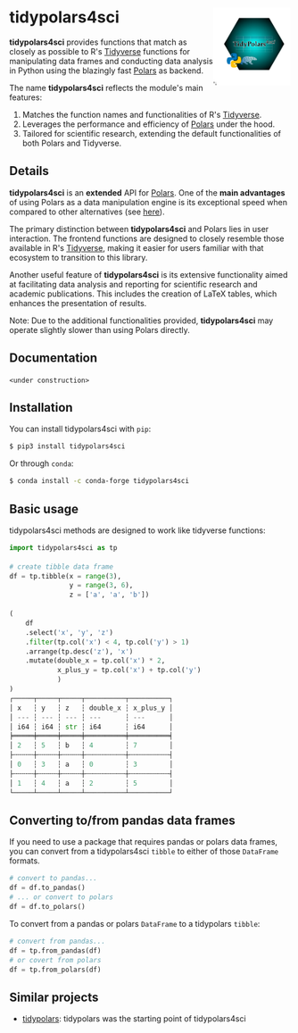 # tidypolars4sci <img src='docs/tidypolars4sci.png'   align="right" height="139" style="float:right; height:139px;"/>

<!-- [![PyPI Latest Release](https://img.shields.io/pypi/v/tidypolars4sci.svg)](https://pypi.org/project/tidypolars4sci) -->
<!-- [![conda-forge](https://anaconda.org/conda-forge/tidypolars4sci/badges/version.svg)](https://anaconda.org/conda-forge/tidypolars4sci) -->

**tidypolars4sci** provides functions that match as closely as possible to R's [Tidyverse](https://www.tidyverse.org/) functions for manipulating data frames and conducting data analysis in Python using the blazingly fast [Polars](https://github.com/pola-rs/polars) as backend.

The name **tidypolars4sci** reflects the module's main features:

1. Matches the function names and functionalities of R's [Tidyverse](https://tidyverse.org/).
2. Leverages the performance and efficiency of [Polars](https://github.com/pola-rs/polars) under the hood.
3. Tailored for scientific research, extending the default functionalities of both Polars and Tidyverse.

## Details

**tidypolars4sci** is an **extended** API for [Polars](https://github.com/pola-rs/polars). One of the **main advantages** of using Polars as a data manipulation engine is its exceptional speed when compared to other alternatives (see [here](https://pola.rs/posts/benchmarks/)).

The primary distinction between **tidypolars4sci** and Polars lies in user interaction. The frontend functions are designed to closely resemble those available in R's [Tidyverse](https://tidyverse.org/), making it easier for users familiar with that ecosystem to transition to this library.

Another useful feature of **tidypolars4sci** is its extensive functionality aimed at facilitating data analysis and reporting for scientific research and academic publications. This includes the creation of LaTeX tables, which enhances the presentation of results.

Note: Due to the additional functionalities provided, **tidypolars4sci** may operate slightly slower than using Polars directly.


## Documentation

`<under construction>`


## Installation

You can install tidypolars4sci with `pip`:

```bash
$ pip3 install tidypolars4sci
```

Or through `conda`:
```bash
$ conda install -c conda-forge tidypolars4sci
```

## Basic usage

tidypolars4sci methods are designed to work like tidyverse functions:

```python
import tidypolars4sci as tp

# create tibble data frame
df = tp.tibble(x = range(3),
               y = range(3, 6),
               z = ['a', 'a', 'b'])

(
    df
    .select('x', 'y', 'z')
    .filter(tp.col('x') < 4, tp.col('y') > 1)
    .arrange(tp.desc('z'), 'x')
    .mutate(double_x = tp.col('x') * 2,
            x_plus_y = tp.col('x') + tp.col('y')
            )
)
┌─────┬─────┬─────┬──────────┬──────────┐
│ x   ┆ y   ┆ z   ┆ double_x ┆ x_plus_y │
│ --- ┆ --- ┆ --- ┆ ---      ┆ ---      │
│ i64 ┆ i64 ┆ str ┆ i64      ┆ i64      │
╞═════╪═════╪═════╪══════════╪══════════╡
│ 2   ┆ 5   ┆ b   ┆ 4        ┆ 7        │
├╌╌╌╌╌┼╌╌╌╌╌┼╌╌╌╌╌┼╌╌╌╌╌╌╌╌╌╌┼╌╌╌╌╌╌╌╌╌╌┤
│ 0   ┆ 3   ┆ a   ┆ 0        ┆ 3        │
├╌╌╌╌╌┼╌╌╌╌╌┼╌╌╌╌╌┼╌╌╌╌╌╌╌╌╌╌┼╌╌╌╌╌╌╌╌╌╌┤
│ 1   ┆ 4   ┆ a   ┆ 2        ┆ 5        │
└─────┴─────┴─────┴──────────┴──────────┘

```

<!-- ## General syntax comparing with tidyverse -->


## Converting to/from pandas data frames

If you need to use a package that requires pandas or polars data frames, you can convert from a tidypolars4sci `tibble` to either of those `DataFrame` formats.

```python
# convert to pandas...
df = df.to_pandas()
# ... or convert to polars
df = df.to_polars()
```

To convert from a pandas or polars `DataFrame` to a tidypolars `tibble`:

```python
# convert from pandas...
df = tp.from_pandas(df)
# or covert from polars
df = tp.from_polars(df)
```

## Similar projects

- [tidypolars](https://pypi.org/project/tidypolars/): tidypolars was the starting point of tidypolars4sci
